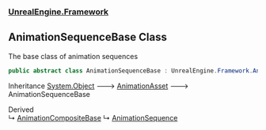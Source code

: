 ### [UnrealEngine.Framework](UnrealEngine_Framework.md 'UnrealEngine.Framework')
## AnimationSequenceBase Class
The base class of animation sequences  
```csharp
public abstract class AnimationSequenceBase : UnrealEngine.Framework.AnimationAsset
```

Inheritance [System.Object](https://docs.microsoft.com/en-us/dotnet/api/System.Object 'System.Object') &#129106; [AnimationAsset](AnimationAsset.md 'UnrealEngine.Framework.AnimationAsset') &#129106; AnimationSequenceBase  

Derived  
&#8627; [AnimationCompositeBase](AnimationCompositeBase.md 'UnrealEngine.Framework.AnimationCompositeBase')
&#8627; [AnimationSequence](AnimationSequence.md 'UnrealEngine.Framework.AnimationSequence')  
